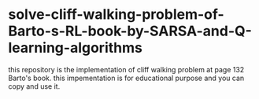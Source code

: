 # solve-cliff-walking-problem-of-Barto-s-RL-book-by-SARSA-and-Q-learning-algorithms
this repository is the implementation of cliff walking problem at page 132 Barto's book. this impementation is for educational purpose and you can copy and use it.
